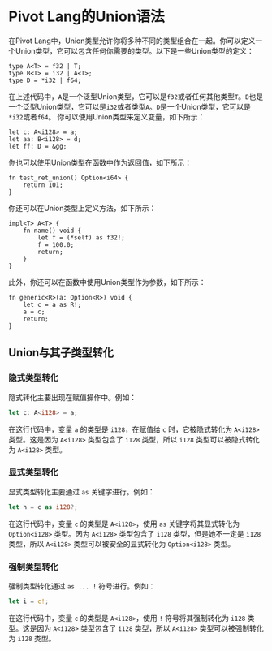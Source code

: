 # Pivot Lang的Union语法

在Pivot Lang中，Union类型允许你将多种不同的类型组合在一起。你可以定义一个Union类型，它可以包含任何你需要的类型。以下是一些Union类型的定义：

```pivot
type A<T> = f32 | T;
type B<T> = i32 | A<T>;
type D = *i32 | f64;
```

在上述代码中，`A`是一个泛型Union类型，它可以是`f32`或者任何其他类型`T`。`B`也是一个泛型Union类型，它可以是`i32`或者类型`A`。`D`是一个Union类型，它可以是`*i32`或者`f64`。
你可以使用Union类型来定义变量，如下所示：

```pivot
let c: A<i128> = a;
let aa: B<i128> = d;
let ff: D = &gg;
```

你也可以使用Union类型在函数中作为返回值，如下所示：

```pivot
fn test_ret_union() Option<i64> {
    return 101;
}
```

你还可以在Union类型上定义方法，如下所示：

```pivot
impl<T> A<T> {
    fn name() void {
        let f = (*self) as f32!;
        f = 100.0;
        return;
    }
}
```

此外，你还可以在函数中使用Union类型作为参数，如下所示：

```pivot
fn generic<R>(a: Option<R>) void {
    let c = a as R!;
    a = c;
    return;
}
```

## Union与其子类型转化

### 隐式类型转化

隐式转化主要出现在赋值操作中。例如：

```rust
let c: A<i128> = a;
```

在这行代码中，变量 `a` 的类型是 `i128`，在赋值给 `c` 时，它被隐式转化为 `A<i128>` 类型。这是因为 `A<i128>` 类型包含了 `i128` 类型，所以 `i128` 类型可以被隐式转化为 `A<i128>` 类型。

### 显式类型转化

显式类型转化主要通过 `as` 关键字进行。例如：

```rust
let h = c as i128?;
```

在这行代码中，变量 `c` 的类型是 `A<i128>`，使用 `as` 关键字将其显式转化为 `Option<i128>` 类型。因为 `A<i128>` 类型包含了 `i128` 类型，但是她不一定是 `i128` 类型，所以 `A<i128>` 类型可以被安全的显式转化为 `Option<i128>` 类型。

### 强制类型转化

强制类型转化通过 `as ... !` 符号进行。例如：

```rust
let i = c!;
```

在这行代码中，变量 `c` 的类型是 `A<i128>`，使用 `!` 符号将其强制转化为 `i128` 类型。这是因为 `A<i128>` 类型包含了 `i128` 类型，所以 `A<i128>` 类型可以被强制转化为 `i128` 类型。
